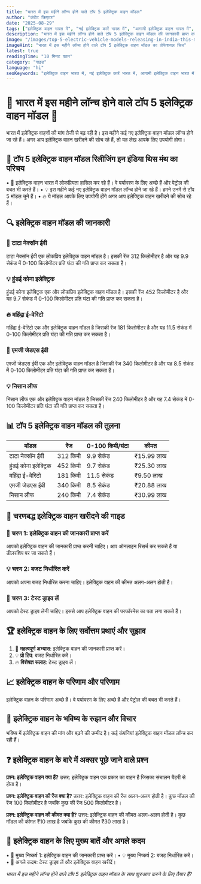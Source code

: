 ```yaml
---
title: "भारत में इस महीने लॉन्च होने वाले टॉप 5 इलेक्ट्रिक वाहन मॉडल"
author: "कंटेंट क्रिएटर"
date: "2025-08-29"
tags: ["इलेक्ट्रिक वाहन भारत में", "नई इलेक्ट्रिक कारें भारत में", "आगामी इलेक्ट्रिक वाहन भारत में", "इस महीने भारत में लॉन्च होने वाले इलेक्ट्रिक कारें", "भारत में 2025 के टॉप इलेक्ट्रिक वाहन", "भारत में कौन सी इलेक्ट्रिक कार खरीदें", "भारत में नई इलेक्ट्रिक वाहन क्या हैं", "भारत में सर्वश्रेष्ठ इलेक्ट्रिक वाहन कैसे चुनें", "हरित गतिशीलता भारत में", "पारिस्थितिक परिवहन", "भारत में इलेक्ट्रिक वाहन बाजार", "टिकाऊ कारें भारत में"]
description: "भारत में इस महीने लॉन्च होने वाले टॉप 5 इलेक्ट्रिक वाहन मॉडल की जानकारी प्राप्त करें। इस लेख में हमने भारत में उपलब्ध नवीनतम और सर्वश्रेष्ठ इलेक्ट्रिक वाहन मॉडलों की सूची, उनकी विशेषताएं, कीमतें और पर्यावरणीय लाभों के बारे में विस्तार से बताया है।"
image: "/images/top-5-electric-vehicle-models-releasing-in-india-this-month-hero.jpg"
imageHint: "भारत में इस महीने लॉन्च होने वाले टॉप 5 इलेक्ट्रिक वाहन मॉडल का प्रोफेशनल चित्र"
latest: true
readingTime: "10 मिनट पठन"
category: "गाइड"
language: "hi"
seoKeywords: "इलेक्ट्रिक वाहन भारत में, नई इलेक्ट्रिक कारें भारत में, आगामी इलेक्ट्रिक वाहन भारत में, इस महीने भारत में लॉन्च होने वाले इलेक्ट्रिक कारें, भारत में 2025 के टॉप इलेक्ट्रिक वाहन, भारत में कौन सी इलेक्ट्रिक कार खरीदें, भारत में नई इलेक्ट्रिक वाहन क्या हैं, भारत में सर्वश्रेष्ठ इलेक्ट्रिक वाहन कैसे चुनें, हरित गतिशीलता भारत में, पारिस्थितिक परिवहन, भारत में इलेक्ट्रिक वाहन बाजार, टिकाऊ कारें भारत में"
---
```


# 🌟 भारत में इस महीने लॉन्च होने वाले टॉप 5 इलेक्ट्रिक वाहन मॉडल 🔋

भारत में इलेक्ट्रिक वाहनों की मांग तेजी से बढ़ रही है। इस महीने कई नए इलेक्ट्रिक वाहन मॉडल लॉन्च होने जा रहे हैं। अगर आप इलेक्ट्रिक वाहन खरीदने की सोच रहे हैं, तो यह लेख आपके लिए उपयोगी होगा।

## 📍 टॉप 5 इलेक्ट्रिक वाहन मॉडल रिलीजिंग इन इंडिया थिस मंथ का परिचय

• 🎯 इलेक्ट्रिक वाहन भारत में लोकप्रियता हासिल कर रहे हैं। वे पर्यावरण के लिए अच्छे हैं और पेट्रोल की बचत भी करते हैं।
• 💡 इस महीने कई नए इलेक्ट्रिक वाहन मॉडल लॉन्च होने जा रहे हैं। हमने उनमें से टॉप 5 मॉडल चुने हैं।
• 🔥 ये मॉडल आपके लिए उपयोगी होंगे अगर आप इलेक्ट्रिक वाहन खरीदने की सोच रहे हैं।

## 🔍 इलेक्ट्रिक वाहन मॉडल की जानकारी

### 🎯 टाटा नेक्सॉन ईवी
टाटा नेक्सॉन ईवी एक लोकप्रिय इलेक्ट्रिक वाहन मॉडल है। इसकी रेंज 312 किलोमीटर है और यह 9.9 सेकंड में 0-100 किलोमीटर प्रति घंटा की गति प्राप्त कर सकता है।

### 💡 हुंडई कोना इलेक्ट्रिक
हुंडई कोना इलेक्ट्रिक एक और लोकप्रिय इलेक्ट्रिक वाहन मॉडल है। इसकी रेंज 452 किलोमीटर है और यह 9.7 सेकंड में 0-100 किलोमीटर प्रति घंटा की गति प्राप्त कर सकता है।

### 🔥 महिंद्रा ई-वेरिटो
महिंद्रा ई-वेरिटो एक और इलेक्ट्रिक वाहन मॉडल है जिसकी रेंज 181 किलोमीटर है और यह 11.5 सेकंड में 0-100 किलोमीटर प्रति घंटा की गति प्राप्त कर सकता है।

### 🎯 एमजी जेडएस ईवी
एमजी जेडएस ईवी एक और इलेक्ट्रिक वाहन मॉडल है जिसकी रेंज 340 किलोमीटर है और यह 8.5 सेकंड में 0-100 किलोमीटर प्रति घंटा की गति प्राप्त कर सकता है।

### 💡 निसान लीफ
निसान लीफ एक और इलेक्ट्रिक वाहन मॉडल है जिसकी रेंज 240 किलोमीटर है और यह 7.4 सेकंड में 0-100 किलोमीटर प्रति घंटा की गति प्राप्त कर सकता है।

## 📊 टॉप 5 इलेक्ट्रिक वाहन मॉडल की तुलना

| मॉडल | रेंज | 0-100 किमी/घंटा | कीमत |
|---------|-------|-----|-------|
| टाटा नेक्सॉन ईवी | 312 किमी | 9.9 सेकंड | ₹15.99 लाख |
| हुंडई कोना इलेक्ट्रिक | 452 किमी | 9.7 सेकंड | ₹25.30 लाख |
| महिंद्रा ई-वेरिटो | 181 किमी | 11.5 सेकंड | ₹9.50 लाख |
| एमजी जेडएस ईवी | 340 किमी | 8.5 सेकंड | ₹20.88 लाख |
| निसान लीफ | 240 किमी | 7.4 सेकंड | ₹30.99 लाख |

## 🚀 चरणबद्ध इलेक्ट्रिक वाहन खरीदने की गाइड

### 🔧 चरण 1: इलेक्ट्रिक वाहन की जानकारी प्राप्त करें
आपको इलेक्ट्रिक वाहन की जानकारी प्राप्त करनी चाहिए। आप ऑनलाइन रिसर्च कर सकते हैं या डीलरशिप पर जा सकते हैं।

### 💡 चरण 2: बजट निर्धारित करें
आपको अपना बजट निर्धारित करना चाहिए। इलेक्ट्रिक वाहन की कीमत अलग-अलग होती है।

### 🎯 चरण 3: टेस्ट ड्राइव लें
आपको टेस्ट ड्राइव लेनी चाहिए। इससे आप इलेक्ट्रिक वाहन की परफॉरमेंस का पता लगा सकते हैं।

## 🏆 इलेक्ट्रिक वाहन के लिए सर्वोत्तम प्रथाएं और सुझाव

1. 🎯 **महत्वपूर्ण अभ्यास**: इलेक्ट्रिक वाहन की जानकारी प्राप्त करें।
2. 💡 **प्रो टिप**: बजट निर्धारित करें।
3. 🔥 **विशेषज्ञ सलाह**: टेस्ट ड्राइव लें।

## 📈 इलेक्ट्रिक वाहन के परिणाम और परिणाम

इलेक्ट्रिक वाहन के परिणाम अच्छे हैं। वे पर्यावरण के लिए अच्छे हैं और पेट्रोल की बचत भी करते हैं।

## 🔮 इलेक्ट्रिक वाहन के भविष्य के रुझान और विचार

भविष्य में इलेक्ट्रिक वाहन की मांग और बढ़ने की उम्मीद है। कई कंपनियां इलेक्ट्रिक वाहन मॉडल लॉन्च कर रही हैं।

## ❓ इलेक्ट्रिक वाहन के बारे में अक्सर पूछे जाने वाले प्रश्न

**प्रश्न: इलेक्ट्रिक वाहन क्या हैं?**
उत्तर: इलेक्ट्रिक वाहन एक प्रकार का वाहन है जिसका संचालन बैटरी से होता है।

**प्रश्न: इलेक्ट्रिक वाहन की रेंज क्या है?**
उत्तर: इलेक्ट्रिक वाहन की रेंज अलग-अलग होती है। कुछ मॉडल की रेंज 100 किलोमीटर है जबकि कुछ की रेंज 500 किलोमीटर है।

**प्रश्न: इलेक्ट्रिक वाहन की कीमत क्या है?**
उत्तर: इलेक्ट्रिक वाहन की कीमत अलग-अलग होती है। कुछ मॉडल की कीमत ₹10 लाख है जबकि कुछ की कीमत ₹30 लाख है।

## 📌 इलेक्ट्रिक वाहन के लिए मुख्य बातें और अगले कदम

• 🎯 मुख्य निष्कर्ष 1: इलेक्ट्रिक वाहन की जानकारी प्राप्त करें।
• 💡 मुख्य निष्कर्ष 2: बजट निर्धारित करें।
• 🚀 अगले कदम: टेस्ट ड्राइव लें और इलेक्ट्रिक वाहन खरीदें।

*भारत में इस महीने लॉन्च होने वाले टॉप 5 इलेक्ट्रिक वाहन मॉडल के साथ शुरुआत करने के लिए तैयार हैं?*

